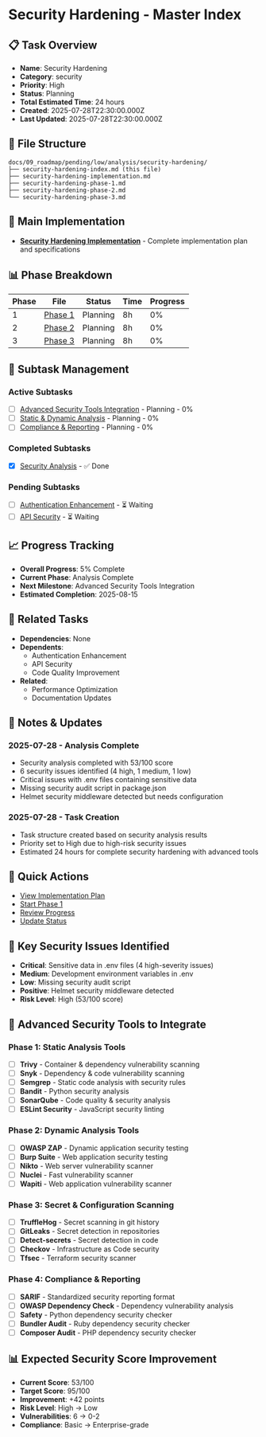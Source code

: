 # Security Hardening - Master Index

## 📋 Task Overview
- **Name**: Security Hardening
- **Category**: security
- **Priority**: High
- **Status**: Planning
- **Total Estimated Time**: 24 hours
- **Created**: 2025-07-28T22:30:00.000Z
- **Last Updated**: 2025-07-28T22:30:00.000Z

## 📁 File Structure
```
docs/09_roadmap/pending/low/analysis/security-hardening/
├── security-hardening-index.md (this file)
├── security-hardening-implementation.md
├── security-hardening-phase-1.md
├── security-hardening-phase-2.md
└── security-hardening-phase-3.md
```

## 🎯 Main Implementation
- **[Security Hardening Implementation](./security-hardening-implementation.md)** - Complete implementation plan and specifications

## 📊 Phase Breakdown
| Phase | File | Status | Time | Progress |
|-------|------|--------|------|----------|
| 1 | [Phase 1](./security-hardening-phase-1.md) | Planning | 8h | 0% |
| 2 | [Phase 2](./security-hardening-phase-2.md) | Planning | 8h | 0% |
| 3 | [Phase 3](./security-hardening-phase-3.md) | Planning | 8h | 0% |

## 🔄 Subtask Management
### Active Subtasks
- [ ] [Advanced Security Tools Integration](./security-hardening-phase-1.md) - Planning - 0%
- [ ] [Static & Dynamic Analysis](./security-hardening-phase-2.md) - Planning - 0%
- [ ] [Compliance & Reporting](./security-hardening-phase-3.md) - Planning - 0%

### Completed Subtasks
- [x] [Security Analysis](./security-hardening-implementation.md) - ✅ Done

### Pending Subtasks
- [ ] [Authentication Enhancement](./authentication-enhancement.md) - ⏳ Waiting
- [ ] [API Security](./api-security.md) - ⏳ Waiting

## 📈 Progress Tracking
- **Overall Progress**: 5% Complete
- **Current Phase**: Analysis Complete
- **Next Milestone**: Advanced Security Tools Integration
- **Estimated Completion**: 2025-08-15

## 🔗 Related Tasks
- **Dependencies**: None
- **Dependents**: 
  - Authentication Enhancement
  - API Security
  - Code Quality Improvement
- **Related**: 
  - Performance Optimization
  - Documentation Updates

## 📝 Notes & Updates
### 2025-07-28 - Analysis Complete
- Security analysis completed with 53/100 score
- 6 security issues identified (4 high, 1 medium, 1 low)
- Critical issues with .env files containing sensitive data
- Missing security audit script in package.json
- Helmet security middleware detected but needs configuration

### 2025-07-28 - Task Creation
- Task structure created based on security analysis results
- Priority set to High due to high-risk security issues
- Estimated 24 hours for complete security hardening with advanced tools

## 🚀 Quick Actions
- [View Implementation Plan](./security-hardening-implementation.md)
- [Start Phase 1](./security-hardening-phase-1.md)
- [Review Progress](#progress-tracking)
- [Update Status](#notes--updates)

## 🎯 Key Security Issues Identified
- **Critical**: Sensitive data in .env files (4 high-severity issues)
- **Medium**: Development environment variables in .env
- **Low**: Missing security audit script
- **Positive**: Helmet security middleware detected
- **Risk Level**: High (53/100 score)

## 🔧 Advanced Security Tools to Integrate

### Phase 1: Static Analysis Tools
- [ ] **Trivy** - Container & dependency vulnerability scanning
- [ ] **Snyk** - Dependency & code vulnerability scanning
- [ ] **Semgrep** - Static code analysis with security rules
- [ ] **Bandit** - Python security analysis
- [ ] **SonarQube** - Code quality & security analysis
- [ ] **ESLint Security** - JavaScript security linting

### Phase 2: Dynamic Analysis Tools
- [ ] **OWASP ZAP** - Dynamic application security testing
- [ ] **Burp Suite** - Web application security testing
- [ ] **Nikto** - Web server vulnerability scanner
- [ ] **Nuclei** - Fast vulnerability scanner
- [ ] **Wapiti** - Web application vulnerability scanner

### Phase 3: Secret & Configuration Scanning
- [ ] **TruffleHog** - Secret scanning in git history
- [ ] **GitLeaks** - Secret detection in repositories
- [ ] **Detect-secrets** - Secret detection in code
- [ ] **Checkov** - Infrastructure as Code security
- [ ] **Tfsec** - Terraform security scanner

### Phase 4: Compliance & Reporting
- [ ] **SARIF** - Standardized security reporting format
- [ ] **OWASP Dependency Check** - Dependency vulnerability analysis
- [ ] **Safety** - Python dependency security checker
- [ ] **Bundler Audit** - Ruby dependency security checker
- [ ] **Composer Audit** - PHP dependency security checker

## 📊 Expected Security Score Improvement
- **Current Score**: 53/100
- **Target Score**: 95/100
- **Improvement**: +42 points
- **Risk Level**: High → Low
- **Vulnerabilities**: 6 → 0-2
- **Compliance**: Basic → Enterprise-grade

